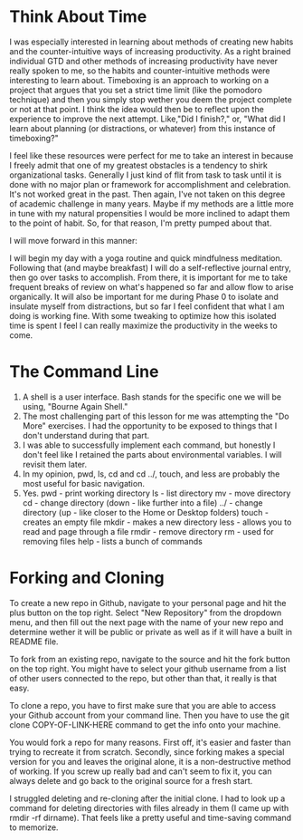 # Think About Time


I was especially interested in learning about methods of creating new habits and the counter-intuitive ways of increasing productivity. As a right brained individual GTD and other methods of increasing productivity have never really spoken to me, so the habits and counter-intuitive methods were interesting to learn about. Timeboxing is an approach to working on a project that argues that you set a strict time limit (like the pomodoro technique) and then you simply stop wether you deem the project complete or not at that point. I think the idea would then be to reflect upon the experience to improve the next attempt. Like,"Did I finish?," or, "What did I learn about planning (or distractions, or whatever) from this instance of timeboxing?"

I feel like these resources were perfect for me to take an interest in because I freely admit that one of my greatest obstacles is a tendency to shirk organizational tasks. Generally I just kind of flit from task to task until it is done with no major plan or framework for accomplishment and celebration. It's not worked great in the past. Then again, I've not taken on this degree of academic challenge in many years. Maybe if my methods are a little more in tune with my natural propensities I would be more inclined to adapt them to the point of habit. So, for that reason, I'm pretty pumped about that. 

I will move forward in this manner:

I will begin my day with a yoga routine and quick mindfulness meditation. Following that (and maybe breakfast) I will do a self-reflective journal entry, then go over tasks to accomplish. From there, it is important for me to take frequent breaks of review on what's happened so far and allow flow to arise organically. It will also be important for me during Phase 0 to isolate and insulate myself from distractions, but so far I feel confident that what I am doing is working fine. With some tweaking to optimize how this isolated time is spent I feel I can really maximize the productivity in the weeks to come. 

# The Command Line


1. A shell is a user interface. Bash stands for the specific one we will be using, "Bourne Again Shell." 
2. The most challenging part of this lesson for me was attempting the "Do More" exercises. I had the opportunity to be exposed to things that I don't understand during that part. 
3. I was able to successfully implement each command, but honestly I don't feel like I retained the parts about environmental variables. I will revisit them later.
4. In my opinion, pwd, ls, cd and cd ../, touch, and less are probably the most useful for basic navigation.
5. Yes.
pwd - print working directory
ls - list directory
mv - move directory
cd - change directory (down - like further into a file)
../ - change directory (up - like closer to the Home or Desktop folders)
touch - creates an empty file
mkdir - makes a new directory
less - allows you to read and page through a file
rmdir - remove directory
rm - used for removing files
help - lists a bunch of commands

# Forking and Cloning

To create a new repo in Github, navigate to your personal page and hit the plus button on the top right. Select "New Repository" from the dropdown menu, and then fill out the next page with the name of your new repo and determine wether it will be public or private as well as if it will have a built in README file.


To fork from an existing repo, navigate to the source and hit the fork button on the top right. You might have to select your github username from a list of other users connected to the repo, but other than that, it really is that easy.


To clone a repo, you have to first make sure that you are able to access your Github account from your command line. Then you have to use the git clone COPY-OF-LINK-HERE command to get the info onto your machine.


You would fork a repo for many reasons. First off, it's easier and faster than trying to recreate it from scratch. Secondly, since forking makes a special version for you and leaves the original alone, it is a non-destructive method of working. If you screw up really bad and can't seem to fix it, you can always delete and go back to the original source for a fresh start.

I struggled deleting and re-cloning after the initial clone. I had to look up a command for deleting directories with files already in them (I came up with rmdir -rf dirname). That feels like a pretty useful and time-saving command to memorize.

